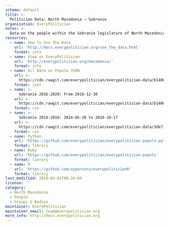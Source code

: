 ```yaml
---
schema: default
title: >-
  Politician Data: North Macedonia — Sobranie
organization: EveryPolitician
notes: >-
  Data on the people within the Sobranie legislature of North Macedonia.
resources:
  - name: How To Use The Data
    url: 'http://docs.everypolitician.org/use_the_data.html'
    format: info
  - name: View on EveryPolitician
    url: 'http://everypolitician.org/macedonia/'
    format: info
  - name: All Data as Popolo JSON
    url: >-
      https://cdn.rawgit.com/everypolitician/everypolitician-data/b140041c3609c999c320f9b961881a20a17cbc4d/data/Macedonia/Sobranie/ep-popolo-v1.0.json
    format: json
  - name: >-
      Sobranie 2016-2020: From 2016-12-30
    url: >-
      https://cdn.rawgit.com/everypolitician/everypolitician-data/b140041c3609c999c320f9b961881a20a17cbc4d/data/Macedonia/Sobranie/term-2016.csv
    format: csv
  - name: >-
      Sobranie 2014-2016: 2014-05-10 to 2016-10-17
    url: >-
      https://cdn.rawgit.com/everypolitician/everypolitician-data/3de77d0c5cb421732dffb3ce2149c01fc83314c5/data/Macedonia/Sobranie/term-2014.csv
    format: csv
  - name: Python
    url: 'https://github.com/everypolitician/everypolitician-popolo-python'
    format: library
  - name: Ruby
    url: 'https://github.com/everypolitician/everypolitician-popolo'
    format: library
  - name: R
    url: 'https://github.com/ajparsons/everypoliticianR'
    format: library
last_modified: 2019-04-01T08:24:09
license: ''
category:
  - North Macedonia
  - People
  - Groups & Bodies
maintainer: EveryPolitician
maintainer_email: team@everypolitician.org
more_info: http://docs.everypolitician.org
---
```

